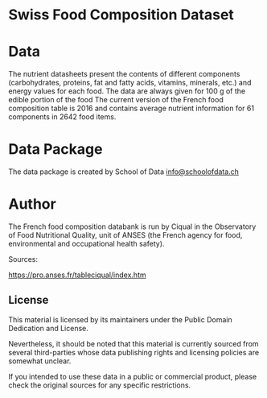 # Swiss Food Composition Dataset

# Data


The nutrient datasheets present the contents of different components (carbohydrates, proteins, fat and fatty acids, vitamins, minerals, etc.) and energy values for each food. The data are always given for 100 g of the edible portion of the food
The current version of the French food composition table is 2016 and contains average nutrient information for 61 components in 2642 food items.

# Data Package

The data package is created by School of Data <info@schoolofdata.ch>

# Author

The French food composition databank is run by Ciqual in the Observatory of Food Nutritional Quality, unit of ANSES (the French agency for food, environmental and occupational health safety). 

Sources:

https://pro.anses.fr/tableciqual/index.htm

## License

This material is licensed by its maintainers under the Public Domain Dedication
and License.

Nevertheless, it should be noted that this material is currently sourced from
several third-parties whose data publishing rights and licensing policies are somewhat
unclear.

If you intended to use these data in a public or commercial product, please
check the original sources for any specific restrictions.

